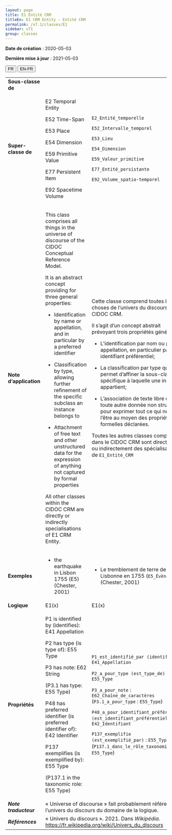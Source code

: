```yaml
---
layout: page
title: E1 Entité CRM
titleEn: E1 CRM Entity - Entité CRM
permalink: /v7.1/classes/E1
sidebar: v71
group: classes
---
```


**Date de création** : 2020-05-03

**Dernière mise à jour** : 2021-05-03

<div class="lang-buttons">
  <button id="fr" class="activate">FR</button>
  <button id="en-fr">EN-FR</button>
</div>

<table>
<tbody>
<tr class="odd">
<td><strong>Sous-classe de</strong></td>
<td class="en"></td>
<td></td>
</tr>
<tr class="even">
<td><strong>Super-classe de</strong></td>
<td class="en"><p>E2 Temporal Entity</p>
<p>E52 Time-Span</p>
<p>E53 Place</p>
<p>E54 Dimension</p>
<p>E59 Primitive Value</p>
<p>E77 Persistent Item</p>
<p>E92 Spacetime Volume</p></td>
<td><p><code class="language-plaintext highlighter-rouge">E2_Entité_temporelle</code></p>
<p><code class="language-plaintext highlighter-rouge">E52_Intervalle_temporel</code></p>
<p><code class="language-plaintext highlighter-rouge">E53_Lieu</code></p>
<p><code class="language-plaintext highlighter-rouge">E54_Dimension</code></p>
<p><code class="language-plaintext highlighter-rouge">E59_Valeur_primitive</code></p>
<p><code class="language-plaintext highlighter-rouge">E77_Entité_persistante</code></p>
<p><code class="language-plaintext highlighter-rouge">E92_Volume_spatio-temporel</code></p></td>
</tr>
<tr class="odd">
<td><strong>Note d’application</strong></td>
<td class="en"><p>This class comprises all things in the universe of discourse of the CIDOC Conceptual Reference Model.</p>
<p>It is an abstract concept providing for three general properties:</p>
<ul>
<li>
<p>Identification by name or appellation, and in particular by a preferred identifier</p>
</li>
<li>
<p>Classification by type, allowing further refinement of the specific subclass an instance belongs to</p>
</li>
<li>
<p>Attachment of free text and other unstructured data for the expression of anything not captured by formal properties</p>
</li>
</ul>
<p>All other classes within the CIDOC CRM are directly or indirectly specialisations of E1 CRM Entity.</p></td>
<td><p>Cette classe comprend toutes les choses de l’univers du discours du CIDOC CRM.</p>
<p>Il s’agit d’un concept abstrait prévoyant trois propriétés générales :</p>
<ul>
<li>
<p>L’identification par nom ou par appellation, en particulier par un identifiant préférentiel;</p>
</li>
<li>
<p>La classification par type qui permet d’affiner la sous-classe spécifique à laquelle une instance appartient;</p>
</li>
<li>
<p>L’association de texte libre ou de toute autre donnée non structurée pour exprimer tout ce qui ne peut l’être au moyen des propriétés formelles déclarées.</p>
</li>
</ul>
<p>Toutes les autres classes comprises dans le CIDOC CRM sont directement ou indirectement des spécialisations de <code class="language-plaintext highlighter-rouge">E1_Entité_CRM</code></p></td>
</tr>
<tr class="even">
<td><strong>Exemples</strong></td>
<td class="en"><ul>
<li>
<p>the earthquake in Lisbon 1755 (E5) (Chester, 2001)</p>
</li>
</ul></td>
<td><ul>
<li>
<p>Le tremblement de terre de Lisbonne en 1755 (<code class="language-plaintext highlighter-rouge">E5_Évènement</code>) (Chester, 2001)</p>
</li>
</ul></td>
</tr>
<tr class="odd">
<td><strong>Logique</strong></td>
<td class="en">E1(x)</td>
<td>E1(x)</td>
</tr>
<tr class="even">
<td><strong>Propriétés</strong></td>
<td class="en"><p>P1 is identified by (identifies): E41 Appellation</p>
<p>P2 has type (is type of): E55 Type</p>
<p>P3 has note: E62 String</p>
<p>(P3.1 has type: E55 Type)</p>
<p>P48 has preferred identifier (is preferred identifier of): E42 Identifier</p>
<p>P137 exemplifies (is exemplified by): E55 Type</p>
<p>(P137.1 in the taxonomic role: E55 Type)</p></td>
<td><p><code class="language-plaintext highlighter-rouge">P1_est_identifié_par (identifie)</code> : <code class="language-plaintext highlighter-rouge">E41_Appellation</code></p>
<p><code class="language-plaintext highlighter-rouge">P2_a_pour_type (est_type_de)</code> : <code class="language-plaintext highlighter-rouge">E55_Type</code></p>
<p><code class="language-plaintext highlighter-rouge">P3_a_pour_note</code> : <code class="language-plaintext highlighter-rouge">E62_Chaîne_de_caractères</code><br />
(<code class="language-plaintext highlighter-rouge">P3.1_a_pour_type</code> : <code class="language-plaintext highlighter-rouge">E55_Type</code>)</p>
<p><code class="language-plaintext highlighter-rouge">P48_a_pour_identifiant_préférentiel (est_identifiant_préférentiel_de)</code> : <code class="language-plaintext highlighter-rouge">E42_Identifiant</code></p>
<p><code class="language-plaintext highlighter-rouge">P137_exemplifie (est_exemplifié_par)</code> : <code class="language-plaintext highlighter-rouge">E55_Type</code> (<code class="language-plaintext highlighter-rouge">P137.1_dans_le_rôle_taxonomique_de</code> : <code class="language-plaintext highlighter-rouge">E55_Type</code>)</p></td>
</tr>
<tr class="odd">
<td><strong><em>Note traducteur</em></strong></td>
<td colspan="2">« Universe of discourse » fait probablement référence à l’univers du discours du domaine de la logique.</td>
</tr>
<tr class="even">
<td><strong><em>Références</em></strong></td>
<td colspan="2">« Univers du discours ». 2021. Dans <em>Wikipédia</em>. <a href="https://fr.wikipedia.org/wiki/Univers_du_discours"><span class="underline">https://fr.wikipedia.org/wiki/Univers_du_discours</span></a></td>
</tr>
</tbody>
</table>
